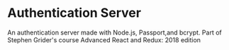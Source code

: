 # Authentication Server
An authentication server made with Node.js, Passport,and bcrypt. Part of Stephen Grider's course Advanced React and Redux: 2018 edition
